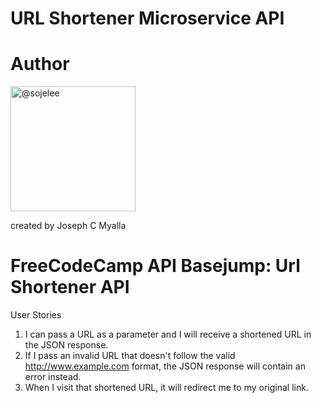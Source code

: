 # URL Shortener Microservice API


# Author
<img src="https://avatars3.githubusercontent.com/u/5945067?s=40&amp;v=4" width="200" height="200" class="avatar" alt="@sojelee">

created by Joseph C Myalla

# FreeCodeCamp API Basejump: Url Shortener API

User Stories

1.  I can pass a URL as a parameter and I will receive a shortened URL in the JSON response.
1.	If I pass an invalid URL that doesn't follow the valid http://www.example.com format, the JSON response will contain an error instead.
1.	When I visit that shortened URL, it will redirect me to my original link.





